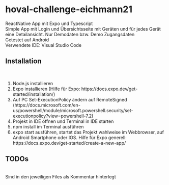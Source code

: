 # hoval-challenge-eichmann21
ReactNative App mit Expo und Typescript<br>
Simple App mit Login und Übersichtsseite mit Geräten und für jedes Gerät eine Detailansicht. Nur Demodaten bzw. Demo Zugangsdaten 
<br>Getestet auf Android
<br>Verwendete IDE: Visual Studio Code

<h2>Installation</h2><br>
  <ol>
  <li>Node.js installieren</li>
  <li>Expo installieren (Hilfe für Expo: https://docs.expo.dev/get-started/installation/)</li>
  <li>Auf PC Set-ExecutionPolicy ändern auf RemoteSigned (https://docs.microsoft.com/en-us/powershell/module/microsoft.powershell.security/set-executionpolicy?view=powershell-7.2)</li>
  <li>Projekt in IDE öffnen und Terminal in IDE starten</li>
  <li>npm install im Terminal ausführen</li>
  <li>expo start ausführen, startet das Projekt wahlweise im Webbrowser, auf Android Smartphone oder IOS. Hilfe für Expo generell: https://docs.expo.dev/get-started/create-a-new-app/ </li>
</ol> 

 <h2>TODOs</h2><br>  
  Sind in den jeweiligen Files als Kommentar hinterlegt
